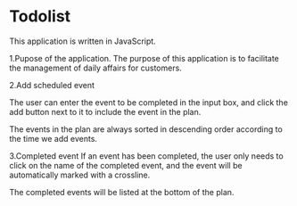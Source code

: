 # Todolist

This application is written in JavaScript.

1.Pupose of the application.
The purpose of this application is to facilitate the management of daily affairs for customers. 

2.Add scheduled event

The user can enter the event to be completed in the input box, and click the add button next to it to include the event in the plan.

The events in the plan are always sorted in descending order according to the time we add events.

3.Completed event
If an event has been completed, the user only needs to click on the name of the completed event, and the event will be automatically marked with a crossline.

The completed events will be listed at the bottom of the plan.

